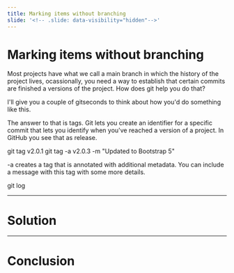```yaml
---
title: Marking items without branching
slide: '<!-- .slide: data-visibility="hidden"-->'
---
```


<!-- .slide: data-state="layout-title" class="bg-dark"-->

# Marking items without branching

Most projects have what we call a main branch in which the history of the project lives, ocassionally, you need a way to establish that certain commits are finished a versions of the project. How does git help you do that?

I'll give you a couple of gitseconds to think about how you'd do something like this.

The answer to that is tags. Git lets you create an identifier for a specific commit that lets you identify when you've reached a version of a project. In GitHub you see that as release.

git tag v2.0.1
git tag -a v2.0.3 -m "Updated to Bootstrap 5"

-a creates a tag that is annotated with additional metadata. You can include a message with this tag with some more details.

git log


---
# Solution


---
# Conclusion

